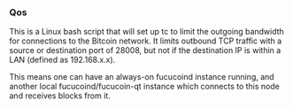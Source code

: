 ### Qos ###

This is a Linux bash script that will set up tc to limit the outgoing bandwidth for connections to the Bitcoin network. It limits outbound TCP traffic with a source or destination port of 28008, but not if the destination IP is within a LAN (defined as 192.168.x.x).

This means one can have an always-on fucucoind instance running, and another local fucucoind/fucucoin-qt instance which connects to this node and receives blocks from it.
